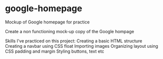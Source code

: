 # google-homepage
Mockup of Google homepage for practice

Create a non functioning mock-up copy of the Google hompage

Skills I've practiced on this project:
Creating a basic HTML structure
Creating a navbar using CSS float
Importing images
Organizing layout using CSS padding and margin
Styling buttons, text etc
